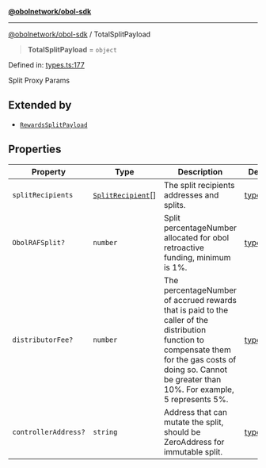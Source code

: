 [**@obolnetwork/obol-sdk**](../index.md)

***

[@obolnetwork/obol-sdk](../index.md) / TotalSplitPayload

> **TotalSplitPayload** = `object`

Defined in: [types.ts:177](https://github.com/ObolNetwork/obol-sdk/blob/d77f4594233f658ddb52882926187420144e316d/src/types.ts#L177)

Split Proxy Params

## Extended by

- [`RewardsSplitPayload`](../interfaces/RewardsSplitPayload.md)

## Properties

| Property | Type | Description | Defined in |
| ------ | ------ | ------ | ------ |
| <a id="splitrecipients"></a> `splitRecipients` | [`SplitRecipient`](SplitRecipient.md)[] | The split recipients addresses and splits. | [types.ts:179](https://github.com/ObolNetwork/obol-sdk/blob/d77f4594233f658ddb52882926187420144e316d/src/types.ts#L179) |
| <a id="obolrafsplit"></a> `ObolRAFSplit?` | `number` | Split percentageNumber allocated for obol retroactive funding, minimum is 1%. | [types.ts:182](https://github.com/ObolNetwork/obol-sdk/blob/d77f4594233f658ddb52882926187420144e316d/src/types.ts#L182) |
| <a id="distributorfee"></a> `distributorFee?` | `number` | The percentageNumber of accrued rewards that is paid to the caller of the distribution function to compensate them for the gas costs of doing so. Cannot be greater than 10%. For example, 5 represents 5%. | [types.ts:185](https://github.com/ObolNetwork/obol-sdk/blob/d77f4594233f658ddb52882926187420144e316d/src/types.ts#L185) |
| <a id="controlleraddress"></a> `controllerAddress?` | `string` | Address that can mutate the split, should be ZeroAddress for immutable split. | [types.ts:188](https://github.com/ObolNetwork/obol-sdk/blob/d77f4594233f658ddb52882926187420144e316d/src/types.ts#L188) |
